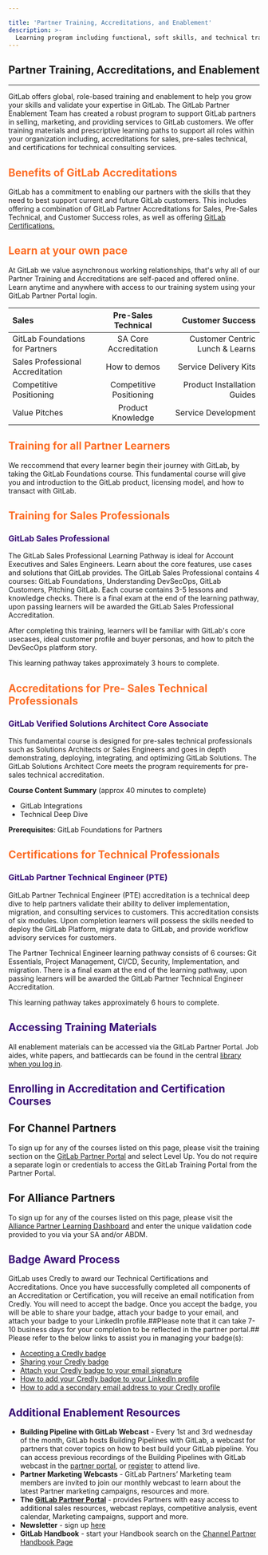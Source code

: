 ```yaml
---

title: 'Partner Training, Accreditations, and Enablement'
description: >-
  Learning program including functional, soft skills, and technical training for channel and alliances partners to support and scale GitLab's and our partners' growth and success
---
```


## Partner Training, Accreditations, and Enablement





- - -

GitLab offers global, role-based training and enablement to help you grow your skills and validate your expertise in GitLab. The GitLab Partner Enablement Team has created a robust program to support GitLab partners in selling, marketing, and providing services to GitLab customers. We offer training materials and prescriptive learning paths to support all roles within your organization including, accreditations for sales, pre-sales technical, and certifications for technical consulting services.

## <span class="colour" style="color: rgb(252, 109, 38);">Benefits of GitLab Accreditations</span>

GitLab has a commitment to enabling our partners with the skills that they need to best support current and future GitLab customers. This includes offering a combination of GitLab Partner Accreditations for Sales, Pre-Sales Technical, and Customer Success roles, as well as offering [GitLab Certifications.](https://about.gitlab.com/services/education/gitlab-technical-certification-self-paced/)

## <span class="colour" style="color: rgb(252, 109, 38);">Learn at your own pace</span>

At GitLab we value asynchronous working relationships, that's why all of our Partner Training and Accreditations are self-paced and offered online. Learn anytime and anywhere with access to our training system using your GitLab Partner Portal login.

| Sales| Pre-Sales Technical | Customer Success |
| :---         | :---:    | ---:          |
| GitLab Foundations for Partners    | SA Core Accreditation  | Customer Centric Lunch & Learns       |
| Sales Professional Accreditation     | How to demos  | Service Delivery Kits       |
| Competitive Positioning    | Competitive Positioning   | Product Installation Guides      |
| Value Pitches    | Product Knowledge  | Service Development      |

## <span class="colour" style="color: rgb(252, 109, 38);">Training for all Partner Learners</span>

We reccommend that every learner begin their journey with GitLab, by taking the GitLab Foundations course. This fundamental course will give you and introduction to the GitLab product, licensing model, and how to transact with GitLab.

## <span class="colour" style="color: rgb(252, 109, 38);">Training for Sales Professionals</span>



### <span class="colour" style="color: rgb(56, 13, 117);">GitLab Sales Professional</span>

The GitLab Sales Professional Learning Pathway is ideal for Account Executives and Sales Engineers. Learn about the core features, use cases and solutions that GitLab provides. The GitLab Sales Professional contains 4 courses: GitLab Foundations, Understanding DevSecOps, GitLab Customers, Pitching GitLab. Each course contains 3-5 lessons and knowledge checks. There is a final exam at the end of the learning pathway, upon passing learners will be awarded the GitLab Sales Professional Accreditation.


After completing this training, learners will be familiar with GitLab's core usecases, ideal customer profile and buyer personas, and how to pitch the DevSecOps platform story.

This learning pathway takes approximately 3 hours to complete.



## <span class="colour" style="color: rgb(252, 109, 38);">Accreditations for Pre- Sales Technical  Professionals</span>


### <span class="colour" style="color: rgb(56, 13, 117);">GitLab Verified Solutions Architect Core Associate</span>

This fundamental course is designed for pre-sales technical professionals such as Solutions Architects or Sales Engineers and goes in depth demonstrating, deploying, integrating, and optimizing GitLab Solutions. The GitLab Solutions Architect Core meets the program requirements for pre-sales technical accreditation.

**Course Content Summary** (approx 40 minutes to complete)
- GitLab Integrations
- Technical Deep Dive

**Prerequisites**: GitLab Foundations for Partners

## <span class="colour" style="color: rgb(252, 109, 38);">Certifications for  Technical  Professionals</span>

### <span class="colour" style="color: rgb(56, 13, 117);">GitLab Partner Technical Engineer (PTE)</span>

GitLab Partner Technical Engineer (PTE) accreditation is a technical deep dive to help partners validate their ability to deliver implementation, migration, and consulting services to customers. This accreditation consists of six modules. Upon completion learners will possess the skills needed to deploy the GitLab Platform, migrate data to GitLab, and provide workflow advisory services for customers.


The Partner Technical Engineer learning pathway consists of 6 courses: Git Essentials, Project Management, CI/CD, Security, Implementation, and migration. There is a final exam at the end of the learning pathway, upon passing learners will be awarded the GitLab Partner Technical Engineer Accreditation.

This learning pathway takes approximately 6 hours to complete.


## <span class="colour" style="color: rgb(56, 13, 117);">Accessing Training Materials </span>

All enablement materials can be accessed via the GitLab Partner Portal. Job aides, white papers, and battlecards can be found in the central [library when you log in](https://partners.gitlab.com/prm/English/s/assets).


## <span class="colour" style="color: rgb(56, 13, 117);">Enrolling in Accreditation and Certification Courses</span>

## For Channel Partners ##

To sign up for any of the courses listed on this page, please visit the training section on the [GitLab Partner Portal](https://partners.gitlab.com/prm/English/c/Training) and select Level Up. You do not require a separate login or credentials to access the GitLab Training Portal from the Partner Portal.

## For Alliance Partners ##

To sign up for any of the courses listed on this page, please visit the [Alliance Partner Learning Dashboard](https://levelup.gitlab.com/alliance-partner) and enter the unique validation code provided to you via your SA and/or ABDM.


## <span class="colour" style="color: rgb(56, 13, 117);">Badge Award Process</span>

GitLab uses Credly to award our Technical Certifications and Accreditations. Once you have successfully completed all components of an Accreditation or Certification, you will receive an email notification from Credly. You will need to accept the badge. Once you accept the badge, you will be able to share your badge, attach your badge to your email, and attach your badge to your LinkedIn profile.##Please note that it can take 7-10 business days for your completion to be reflected in the partner portal.## Please refer to the below links to assist you in managing your badge(s):

- [Accepting a Credly badge](http://x8672.mjt.lu/lnk/AMEAAM_mUCcAAABrO8IAACCEDhIAAAABDiMAAQaGABe-EwBi2XgInVHA7IsURfGUyzjadeVL2QAXQZQ/4/nw0aGmV6G5Esfsk-xF_4sA/aHR0cHM6Ly9zdXBwb3J0LmNyZWRseS5jb20vaGMvZW4tdXMvc2VjdGlvbnMvMzYwMDAzMjA1MDcyLS1BY2NlcHRpbmctYS1CYWRnZQ)
- [Sharing your Credly badge](http://x8672.mjt.lu/lnk/AMEAAM_mUCcAAABrO8IAACCEDhIAAAABDiMAAQaGABe-EwBi2XgInVHA7IsURfGUyzjadeVL2QAXQZQ/5/ZKE61sST9_rPpsj-lUbkwg/aHR0cHM6Ly9zdXBwb3J0LmNyZWRseS5jb20vaGMvZW4tdXMvYXJ0aWNsZXMvMzYwMDIwOTY0MjcyLUhvdy1kby1JLXNoYXJlLW15LWJhZGdlLQ)
- [Attach your Credly badge to your email signature](http://x8672.mjt.lu/lnk/AMEAAM_mUCcAAABrO8IAACCEDhIAAAABDiMAAQaGABe-EwBi2XgInVHA7IsURfGUyzjadeVL2QAXQZQ/6/ZnaKBtuiWTTM1pqvhYwqIQ/aHR0cHM6Ly9zdXBwb3J0LmNyZWRseS5jb20vaGMvZW4tdXMvYXJ0aWNsZXMvMzYwMDIxMjIxNjkxLUNhbi1JLWF0dGFjaC1teS1iYWRnZS10by1teS1lbWFpbC1zaWduYXR1cmUt)
- [How to add your Credly badge to your LinkedIn profile](http://x8672.mjt.lu/lnk/AMEAAM_mUCcAAABrO8IAACCEDhIAAAABDiMAAQaGABe-EwBi2XgInVHA7IsURfGUyzjadeVL2QAXQZQ/7/m68qrTeXEYBjC2rF1uBYmA/aHR0cHM6Ly9zdXBwb3J0LmNyZWRseS5jb20vaGMvZW4tdXMvYXJ0aWNsZXMvMzYwMDIxMjIxNDkxLUhvdy1jYW4tSS1hZGQtbXktYmFkZ2UtdG8tbXktTGlua2VkSW4tcHJvZmlsZS1hbmQtc2hhcmUtdG8tbXktZmVlZC0)
- [How to add a secondary email address to your Credly profile](https://support.credly.com/hc/en-us/articles/360021220951-Can-I-add-multiple-emails-to-my-account-#:~:text=Click%20on%20the%20profile%20icon%20at%20the%20top%20right%2Dhand,email%20the%20primary%20email%20address.)



## <span class="colour" style="color: rgb(56, 13, 117);">Additional Enablement Resources</span>

- **Building Pipeline with GitLab Webcast** - Every 1st and 3rd wednesday of the month, GitLab hosts Building Pipelines with GitLab,  a webcast for partners that cover topics on how to best build your GitLab pipeline. You can access previous recordings of the Building Pipelines with GitLab webcast in the [partner portal](https://partners.gitlab.com/prm/api/objects/v1/asset/vmyjbknbzcv2/_download), or [register](https://gitlab.zoom.us/webinar/register/WN_XjqiiczZQje-RugNH1Eugg) to attend live.
- **Partner Marketing Webcasts** - GitLab Partners’ Marketing team members are invited to join our monthly webcast to learn about the latest Partner marketing campaigns, resources and more.
- **The [GitLab Partner Portal](https://partners.gitlab.com/English/)** - provides Partners with easy access to additional sales resources, webcast replays, competitive analysis, event calendar, Marketing campaigns, support and more.
- **Newsletter** - sign up [here](https://partnerflash.gitlab.com/registration)
- **GitLab Handbook** - start your Handbook search on the [Channel Partner Handbook Page](/handbook/resellers/)
